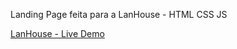 Landing Page feita para a LanHouse - HTML CSS JS

[LanHouse - Live Demo](https://lanhouse.squareweb.app/)
